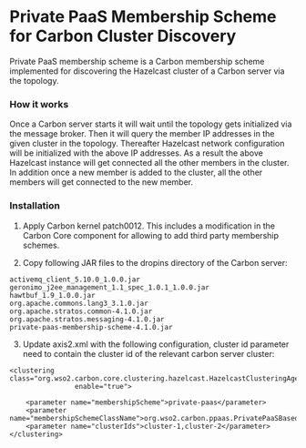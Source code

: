 # Private PaaS Membership Scheme for Carbon Cluster Discovery

Private PaaS membership scheme is a Carbon membership scheme implemented for discovering the Hazelcast cluster
of a Carbon server via the topology.

### How it works
Once a Carbon server starts it will wait until the topology gets initialized via the message broker. Then it will
query the member IP addresses in the given cluster in the topology. Thereafter Hazelcast network configuration 
will be initialized with the above IP addresses. As a result the above Hazelcast instance will get connected all 
the other members in the cluster. In addition once a new member is added to the cluster, all the other members
will get connected to the new member.

### Installation

1. Apply Carbon kernel patch0012. This includes a modification in the Carbon Core component for
allowing to add third party membership schemes.

2. Copy following JAR files to the dropins directory of the Carbon server:

```
activemq_client_5.10.0_1.0.0.jar
geronimo_j2ee_management_1.1_spec_1.0.1_1.0.0.jar
hawtbuf_1.9_1.0.0.jar
org.apache.commons.lang3_3.1.0.jar
org.apache.stratos.common-4.1.0.jar
org.apache.stratos.messaging-4.1.0.jar
private-paas-membership-scheme-4.1.0.jar
```

3. Update axis2.xml with the following configuration, cluster id parameter need to contain the
cluster id of the relevant carbon server cluster:


```
<clustering class="org.wso2.carbon.core.clustering.hazelcast.HazelcastClusteringAgent"
                enable="true">

    <parameter name="membershipScheme">private-paas</parameter>
    <parameter name="membershipSchemeClassName">org.wso2.carbon.ppaas.PrivatePaaSBasedMembershipScheme</parameter>
    <parameter name="clusterIds">cluster-1,cluster-2</parameter>  
</clustering>
```